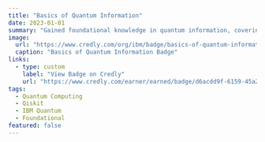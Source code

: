 ```yaml
---
title: "Basics of Quantum Information"
date: 2023-01-01
summary: "Gained foundational knowledge in quantum information, covering quantum states, projective measurements, and unitary operations."
image:
  url: "https://www.credly.com/org/ibm/badge/basics-of-quantum-information"
  caption: "Basics of Quantum Information Badge"
links:
  - type: custom
    label: "View Badge on Credly"
    url: "https://www.credly.com/earner/earned/badge/d6acdd9f-6159-45a2-aa92-e14195a31df5"
tags:
  - Quantum Computing
  - Qiskit
  - IBM Quantum
  - Foundational
featured: false
---
```

